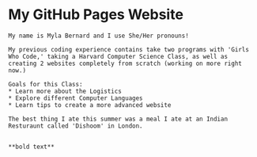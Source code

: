 # My GitHub Pages Website

    My name is Myla Bernard and I use She/Her pronouns!
   
    My previous coding experience contains take two programs with 'Girls Who Code,' taking a Harvard Computer Science Class, as well as creating 2 websites completely from scratch (working on more right now.)
    
    Goals for this Class:
    * Learn more about the Logistics 
    * Explore different Computer Languages
    * Learn tips to create a more advanced website
    
    The best thing I ate this summer was a meal I ate at an Indian Resturaunt called 'Dishoom' in London.


    **bold text**

